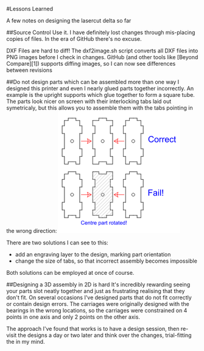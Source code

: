 #Lessons Learned

A few notes on designing the lasercut delta so far

##Source Control
Use it. I have definitely lost changes through mis-placing copies of files. In the era of GitHub there's no excuse.

DXF Files are hard to diff! The dxf2image.sh script converts all DXF files into PNG images before I check in changes. GitHub (and other tools like [Beyond Compare][1]) supports diffing images, so I can now see differences between revisions

##Do not design parts which can be assembled more than one way
I designed this printer and even I nearly glued parts together incorrectly. An example is the upright supports which glue together to form a square tube. The parts look nicer on screen with their interlocking tabs laid out symetricaly, but this allows you to assemble them with the tabs pointing in the wrong direction:
![Incorrrect assembly example](docs/assembly-example-exported.png)

There are two solutions I can see to this:

* add an engraving layer to the design, marking part orientation
* change the size of tabs, so that incorrect assembly becomes impossible

Both solutions can be employed at once of course.


##Designing a 3D assembly in 2D is hard
It's incredibly rewarding seeing your parts slot neatly  together and just as frustrating realising that they don't fit.  On several occasions I've designed parts that do not fit correctly or contain design errors. The carriages were originally designed with the bearings in the wrong locations, so the carriages were constrained on 4 points in one axis and only 2 points on the other axis. 

The approach I've found that works is to have a design session, then re-visit the designs a day or two later and think over the changes, trial-fitting the in my mind.